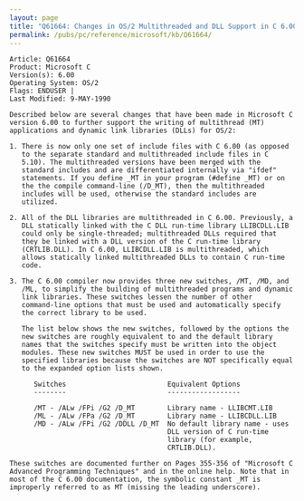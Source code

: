```yaml
---
layout: page
title: "Q61664: Changes in OS/2 Multithreaded and DLL Support in C 6.00"
permalink: /pubs/pc/reference/microsoft/kb/Q61664/
---
```


	Article: Q61664
	Product: Microsoft C
	Version(s): 6.00
	Operating System: OS/2
	Flags: ENDUSER |
	Last Modified: 9-MAY-1990
	
	Described below are several changes that have been made in Microsoft C
	version 6.00 to further support the writing of multithread (MT)
	applications and dynamic link libraries (DLLs) for OS/2:
	
	1. There is now only one set of include files with C 6.00 (as opposed
	   to the separate standard and multithreaded include files in C
	   5.10). The multithreaded versions have been merged with the
	   standard includes and are differentiated internally via "ifdef"
	   statements. If you define _MT in your program (#define _MT) or on
	   the the compile command-line (/D_MT), then the multithreaded
	   includes will be used, otherwise the standard includes are
	   utilized.
	
	2. All of the DLL libraries are multithreaded in C 6.00. Previously, a
	   DLL statically linked with the C DLL run-time library LLIBCDLL.LIB
	   could only be single-threaded; multithreaded DLLs required that
	   they be linked with a DLL version of the C run-time library
	   (CRTLIB.DLL). In C 6.00, LLIBCDLL.LIB is multithreaded, which
	   allows statically linked multithreaded DLLs to contain C run-time
	   code.
	
	3. The C 6.00 compiler now provides three new switches, /MT, /MD, and
	   /ML, to simplify the building of multithreaded programs and dynamic
	   link libraries. These switches lessen the number of other
	   command-line options that must be used and automatically specify
	   the correct library to be used.
	
	   The list below shows the new switches, followed by the options the
	   new switches are roughly equivalent to and the default library
	   names that the switches specify must be written into the object
	   modules. These new switches MUST be used in order to use the
	   specified libraries because the switches are NOT specifically equal
	   to the expanded option lists shown.
	
	      Switches                         Equivalent Options
	      --------                         ------------------
	
	      /MT - /ALw /FPi /G2 /D_MT        Library name - LLIBCMT.LIB
	      /ML - /ALw /FPa /G2 /D_MT        Library name - LLIBCDLL.LIB
	      /MD - /ALw /FPi /G2 /DDLL /D_MT  No default library name - uses
	                                       DLL version of C run-time
	                                       library (for example,
	                                       CRTLIB.DLL).
	
	These switches are documented further on Pages 355-356 of "Microsoft C
	Advanced Programming Techniques" and in the online help. Note that in
	most of the C 6.00 documentation, the symbolic constant _MT is
	improperly referred to as MT (missing the leading underscore).
